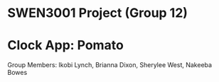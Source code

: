 # SWEN3001 Project (Group 12)
# Clock App: Pomato
Group Members: Ikobi Lynch, Brianna Dixon, Sherylee West, Nakeeba Bowes

